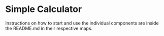 # Simple Calculator
Instructions on how to start and use the individual components are inside the README.md in their respective maps. 

